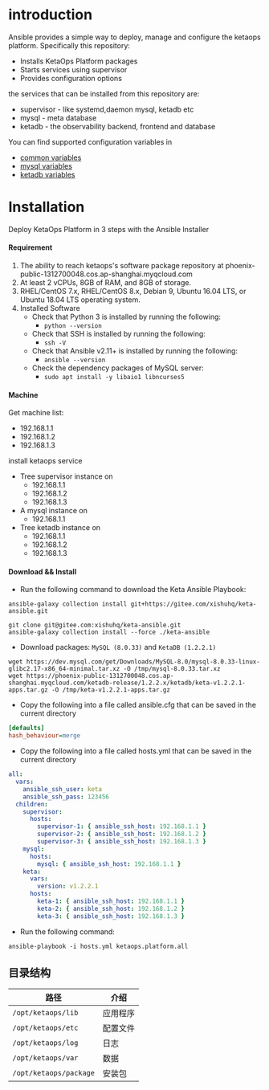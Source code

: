 # introduction

Ansible provides a simple way to deploy, manage and configure the ketaops platform. Specifically this repository:

- Installs KetaOps Platform packages
- Starts services using supervisor
- Provides configuration options 

the services that can be installed from this repository are:

- supervisor - like systemd,daemon mysql, ketadb etc
- mysql - meta database
- ketadb - the observability backend, frontend and database

You can find supported configuration variables in

- [common variables](common_variables.md)
- [mysql variables](roles/mysql/README.md)
- [ketadb variables](roles/ketadb/README.md)

# Installation
Deploy KetaOps Platform in 3 steps with the Ansible Installer

#### Requirement
1. The ability to reach ketaops's software package repository at phoenix-public-1312700048.cos.ap-shanghai.myqcloud.com
2. At least 2 vCPUs, 8GB of RAM, and 8GB of storage.
3. RHEL/CentOS 7.x, RHEL/CentOS 8.x, Debian 9, Ubuntu 16.04 LTS, or Ubuntu 18.04 LTS operating system.
4. Installed Software
    - Check that Python 3 is installed by running the following:
      - ```python --version```
    - Check that SSH is installed by running the following:
      - ```ssh -V```
    - Check that Ansible v2.11+ is installed by running the following:
      - ```ansible --version```
    - Check the dependency packages of MySQL server:
      - ```sudo apt install -y libaio1 libncurses5```

#### Machine

Get machine list:
- 192.168.1.1
- 192.168.1.2
- 192.168.1.3

install ketaops service
- Tree supervisor instance on 
  - 192.168.1.1
  - 192.168.1.2
  - 192.168.1.3
- A mysql instance on 
  - 192.168.1.1
- Tree ketadb instance on
  - 192.168.1.1
  - 192.168.1.2
  - 192.168.1.3

#### Download && Install
- Run the following command to download the Keta Ansible Playbook:
```shell
ansible-galaxy collection install git+https://gitee.com/xishuhq/keta-ansible.git
```

```shell
git clone git@gitee.com:xishuhq/keta-ansible.git
ansible-galaxy collection install --force ./keta-ansible
```

- Download packages: `MySQL (8.0.33)` and `KetaDB (1.2.2.1)`
```shell
wget https://dev.mysql.com/get/Downloads/MySQL-8.0/mysql-8.0.33-linux-glibc2.17-x86_64-minimal.tar.xz -O /tmp/mysql-8.0.33.tar.xz
wget https://phoenix-public-1312700048.cos.ap-shanghai.myqcloud.com/ketadb-release/1.2.2.x/ketadb/keta-v1.2.2.1-apps.tar.gz -O /tmp/keta-v1.2.2.1-apps.tar.gz
```

- Copy the following into a file called ansible.cfg that can be saved in the current directory
```ini
[defaults]
hash_behaviour=merge
```

- Copy the following into a file called hosts.yml that can be saved in the current directory
```yaml
all:
  vars:
    ansible_ssh_user: keta
    ansible_ssh_pass: 123456
  children:
    supervisor:
      hosts:
        supervisor-1: { ansible_ssh_host: 192.168.1.1 }
        supervisor-2: { ansible_ssh_host: 192.168.1.2 }
        supervisor-3: { ansible_ssh_host: 192.168.1.3 }
    mysql:
      hosts:
        mysql: { ansible_ssh_host: 192.168.1.1 }
    keta:
      vars:
        version: v1.2.2.1
      hosts:
        keta-1: { ansible_ssh_host: 192.168.1.1 }
        keta-2: { ansible_ssh_host: 192.168.1.2 }
        keta-3: { ansible_ssh_host: 192.168.1.3 }
```
- Run the following command:

```ansible-playbook -i hosts.yml ketaops.platform.all```
## 目录结构

| 路径                     | 介绍   |
|------------------------|------|
| `/opt/ketaops/lib`     | 应用程序 |
| `/opt/ketaops/etc`     | 配置文件 |
| `/opt/ketaops/log`     | 日志   |
| `/opt/ketaops/var`     | 数据   |
| `/opt/ketaops/package` | 安装包  |
